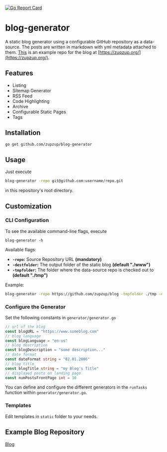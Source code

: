 [![Go Report Card](https://goreportcard.com/badge/github.com/zupzup/calories)](https://goreportcard.com/report/github.com/zupzup/calories)

# blog-generator

A static blog generator using a configurable GitHub repository as a data-source. The posts are written in markdown with yml metadata attached to them. [This](https://github.com/zupzup/blog) is an example repo for the blog at [https://zupzup.org/](https://zupzup.org/).

## Features

* Listing
* Sitemap Generator
* RSS Feed
* Code Highlighting
* Archive 
* Configurable Static Pages 
* Tags 

## Installation

```bash
go get github.com/zupzup/blog-generator
```

## Usage

Just execute

```bash
blog-generator -repo git@github.com:username/repo.git
```

in this repository's root directory.

## Customization

### CLI Configuration 

To see the available command-line flags, execute

```shell
blog-generator -h
```

Available flags:

- **`-repo`:** Source Repository URL **(mandatory)**
- **`-destfolder`:** The output folder of the static blog **(default "./www")**
- **`-tmpfolder`:** The folder where the data-source repo is checked out to **(default "./tmp")**

Example:

```bash
blog-generator -repo https://github.com/zupzup/blog -tmpfolder ./tmp -destfolder ./www
```

### Configure the Generator

Set the following constants in `generator/generator.go`
```go
// url of the blog
const blogURL = "https://www.someblog.com"
// blog language
const blogLanguage = "en-us"
// blog description
const blogDescription = "some description..."
// date format
const dateFormat string = "02.01.2006"
// blog title
const blogTitle string = "my Blog's Title"
// displayed posts on landing page
const numPostsFrontPage int = 10
```

You can define and configure the different generators in the `runTasks` function within `generator/generator.go`.

### Templates

Edit templates in `static` folder to your needs.

## Example Blog Repository

[Blog](https://github.com/zupzup/blog)
